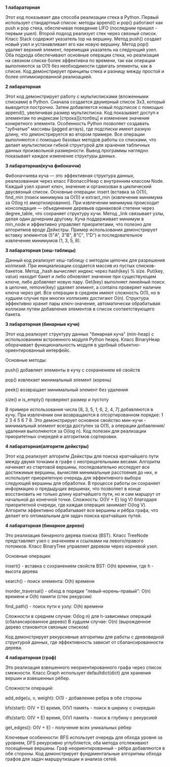 **1 лабараторная**


Этот код показывает два способа реализации стека в Python. 
Первый использует стандартный список: методы append() и pop() работают как push и pop стека, обеспечивая поведение LIFO (последним пришел - первым ушел).
Второй подход реализует стек через связный список.
Класс Stack содержит указатель top на вершину. Метод push() создает новый узел и устанавливает его как новую вершину. Метод pop() удаляет верхний элемент, перемещая указатель на следующий узел.
Оба подхода обеспечивают основные операции стека, но реализация на связном списке более эффективна по времени, так как операции выполняются за O(1) без необходимости сдвигать элементы, как в списке.
Код демонстрирует принципы стека и разницу между простой и более оптимизированной реализацией.


**2 лабараторная**


Этот код демонстрирует работу с мультисписками (вложенными списками) в Python.
Сначала создается двумерный список 3x3, который выводится построчно. 
Затем добавляется новый подспиcок с помощью append(), увеличивая размер мультисписка.
Код показывает доступ к элементам по индексам [строка][столбец] и изменение значения конкретного элемента. 
Особенность Python позволяет создавать "зубчатые" массивы (jagged arrays), где подсписки имеют разную длину, что демонстрируется во втором примере.
Все операции выполняются с помощью базовых методов работы со списками, что делает мультисписки гибкой структурой для хранения табличных данных произвольной размерности. 
Вывод программы наглядно показывает каждое изменение структуры данных.


**3 лабараторная(куча фибоначчи)**

Фибоначчиева куча — это эффективная структура данных, реализованная через класс FibonacciHeap с внутренним классом Node. 
Каждый узел хранит ключ, значение и организован в циклический двусвязный список. 
Основные операции: insert (вставка за O(1)), find_min (поиск минимума за O(1)) и extract_min (извлечение минимума за O(log n) амортизированно).
При извлечении минимума происходит консолидация — объединение деревьев одинаковой степени через degree_table, что сохраняет структуру кучи.
Метод _link связывает узлы, делая один дочерним другому. 
Куча поддерживает минимум в min_node и эффективно управляет приоритетами, что полезно для алгоритмов вроде Дейкстры.
Пример использования демонстрирует вставку элементов (5"A", 3"B", 8"C", 1"D") и последовательное извлечение минимумов (1, 3, 5, 8).

**3 лабараторная (хеш-таблицы)**

Данный код реализует хеш-таблицу с методом цепочек для разрешения коллизий. 
При инициализации создается массив из пустых списков-бакетов. 
Метод _hash вычисляет индекс через hash(key) % size. Put(key, value) находит бакет и либо обновляет значение при существующем ключе, либо добавляет новую пару. 
Get(key) выполняет линейный поиск в цепочке, remove(key) удаляет элемент, а contains проверяет наличие ключа через get. 
Все операции в среднем имеют сложность O(1), но в худшем случае при многих коллизиях достигают O(n). 
Структура эффективно хранит пары ключ-значение, автоматически обрабатывая коллизии путем добавления элементов в список соответствующего бакета.

**3 лабараторная (бинарные кучи)**

Этот код реализует структуру данных "бинарная куча" (min-heap) с использованием встроенного модуля Python heapq. 
Класс BinaryHeap оборачивает функциональность модуля в удобный объектно-ориентированный интерфейс.

Основные методы:

push() добавляет элементы в кучу с сохранением её свойств

pop() извлекает минимальный элемент (корень)

peek() возвращает минимальный элемент без удаления

size() и is_empty() проверяют размер и пустоту

В примере использования числа [8, 3, 5, 1, 6, 2, 4, 7] добавляются в кучу. 
При извлечении они возвращаются в отсортированном порядке: 1 2 3 4 5 6 7 8. 
Это демонстрирует основное свойство мин-кучи - минимальный элемент всегда доступен за O(1), а операции добавления/удаления выполняются за O(log n). 
Код полезен для реализации приоритетных очередей и алгоритмов сортировки.


**4 лабараторная(алгоритм дейкстры)**

Этот код реализует алгоритм Дейкстры для поиска кратчайшего пути между двумя точками в графе с неотрицательными весами. 
Алгоритм начинает из стартовой вершины, последовательно исследует все достижимые вершины, вычисляя минимальные расстояния до них, и использует приоритетную очередь для эффективного выбора следующей вершины для обработки.
В процессе работы он сохраняет информацию о предыдущих вершинах, что позволяет в конце восстановить не только длину кратчайшего пути, но и сам маршрут от начальной до конечной точки. 
Сложность: O((V + E) log V) благодаря приоритетной очереди, где каждая операция занимает O(log V). 
Алгоритм эффективно обрабатывает все вершины и рёбра графа, что делает его оптимальным для задач поиска кратчайших путей.

**4 лабараторная (бинарное дерево)**

Это реализация бинарного дерева поиска (BST). Класс TreeNode представляет узел с значением и ссылками на левого/правого потомков.
Класс BinaryTree управляет деревом через корневой узел.

Основные операции:

insert() - вставка с сохранением свойств BST: O(h) времени, где h - высота дерева

search() - поиск элемента: O(h) времени

inorder_traversal() - обход в порядке "левый-корень-правый": O(n) времени и O(h) памяти (стек рекурсии)

find_path() - поиск пути к узлу: O(h) времени

Сложности в среднем случае: O(log n) для h-зависимых операций (сбалансированное дерево)
В худшем случае: O(n) (вырожденное дерево становится связным списком)

Код демонстрирует рекурсивные алгоритмы для работы с древовидной структурой данных, где эффективность зависит от сбалансированности дерева.


**4 лабараторная (граф)**


Это реализация взвешенного неориентированного графа через список смежности. Класс Graph использует defaultdict(dict) для хранения вершин и взвешенных рёбер.

Сложности операций:

add_edge(u, v, weight): O(1) - добавление ребра в обе стороны

bfs(start): O(V + E) время, O(V) память - поиск в ширину с очередью

dfs(start): O(V + E) время, O(V) память - поиск в глубину с рекурсией

get_edges(): O(V + E) - получение всех уникальных рёбер

Ключевые особенности: BFS использует очередь для обхода уровня за уровнем, DFS рекурсивно углубляется, оба метода отслеживают посещённые вершины.
Граф неориентированный - рёбра добавляются в обе стороны. Код демонстрирует фундаментальные алгоритмы обхода графов для задач маршрутизации и анализа сетей.
